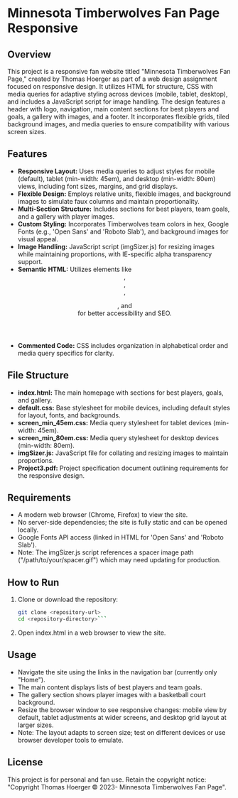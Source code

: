 # Minnesota Timberwolves Fan Page Responsive

## Overview
This project is a responsive fan website titled "Minnesota Timberwolves Fan Page," created by Thomas Hoerger as part of a web design assignment focused on responsive design. It utilizes HTML for structure, CSS with media queries for adaptive styling across devices (mobile, tablet, desktop), and includes a JavaScript script for image handling. The design features a header with logo, navigation, main content sections for best players and goals, a gallery with images, and a footer. It incorporates flexible grids, tiled background images, and media queries to ensure compatibility with various screen sizes.

## Features
- **Responsive Layout:** Uses media queries to adjust styles for mobile (default), tablet (min-width: 45em), and desktop (min-width: 80em) views, including font sizes, margins, and grid displays.
- **Flexible Design:** Employs relative units, flexible images, and background images to simulate faux columns and maintain proportionality.
- **Multi-Section Structure:** Includes sections for best players, team goals, and a gallery with player images.
- **Custom Styling:** Incorporates Timberwolves team colors in hex, Google Fonts (e.g., 'Open Sans' and 'Roboto Slab'), and background images for visual appeal.
- **Image Handling:** JavaScript script (imgSizer.js) for resizing images while maintaining proportions, with IE-specific alpha transparency support.
- **Semantic HTML:** Utilizes elements like <header>, <nav>, <article>, <figure>, and <footer> for better accessibility and SEO.
- **Commented Code:** CSS includes organization in alphabetical order and media query specifics for clarity.

## File Structure
- **index.html:** The main homepage with sections for best players, goals, and gallery.
- **default.css:** Base stylesheet for mobile devices, including default styles for layout, fonts, and backgrounds.
- **screen_min_45em.css:** Media query stylesheet for tablet devices (min-width: 45em).
- **screen_min_80em.css:** Media query stylesheet for desktop devices (min-width: 80em).
- **imgSizer.js:** JavaScript file for collating and resizing images to maintain proportions.
- **Project3.pdf:** Project specification document outlining requirements for the responsive design.

## Requirements
- A modern web browser (Chrome, Firefox) to view the site.
- No server-side dependencies; the site is fully static and can be opened locally.
- Google Fonts API access (linked in HTML for 'Open Sans' and 'Roboto Slab').
- Note: The imgSizer.js script references a spacer image path ("/path/to/your/spacer.gif") which may need updating for production.

## How to Run
1. Clone or download the repository:
   ```bash
   git clone <repository-url>
   cd <repository-directory>```
2. Open index.html in a web browser to view the site.

## Usage
- Navigate the site using the links in the navigation bar (currently only "Home").
- The main content displays lists of best players and team goals.
- The gallery section shows player images with a basketball court background.
- Resize the browser window to see responsive changes: mobile view by default, tablet adjustments at wider screens, and desktop grid layout at larger sizes.
- Note: The layout adapts to screen size; test on different devices or use browser developer tools to emulate.

## License
This project is for personal and fan use. Retain the copyright notice: "Copyright Thomas Hoerger © 2023- Minnesota Timberwolves Fan Page".